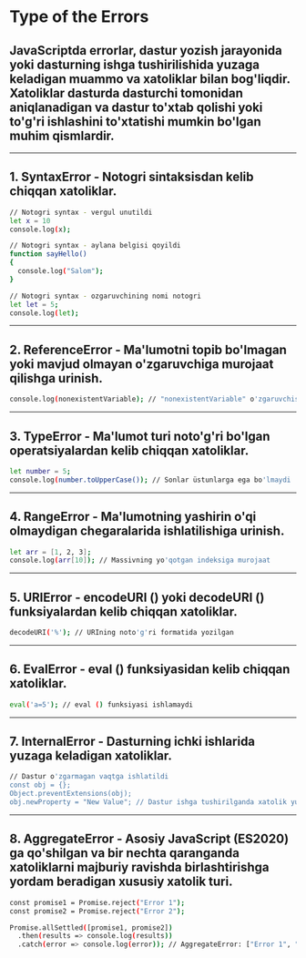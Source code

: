 # Type of the Errors
## JavaScriptda errorlar, dastur yozish jarayonida yoki dasturning ishga tushirilishida yuzaga keladigan muammo va xatoliklar bilan bog'liqdir. Xatoliklar dasturda dasturchi tomonidan aniqlanadigan va dastur to'xtab qolishi yoki to'g'ri ishlashini to'xtatishi mumkin bo'lgan muhim qismlardir.
---
## 1. SyntaxError - Notogri sintaksisdan kelib chiqqan xatoliklar.
```sh
// Notogri syntax - vergul unutildi
let x = 10
console.log(x);

// Notogri syntax - aylana belgisi qoyildi
function sayHello()
{
  console.log("Salom");
}

// Notogri syntax - ozgaruvchining nomi notogri
let let = 5;
console.log(let);
```
---
## 2. ReferenceError - Ma'lumotni topib bo'lmagan yoki mavjud olmayan o'zgaruvchiga murojaat qilishga urinish.
```sh
console.log(nonexistentVariable); // "nonexistentVariable" o'zgaruvchisi mavjud emas
```
---
## 3. TypeError - Ma'lumot turi noto'g'ri bo'lgan operatsiyalardan kelib chiqqan xatoliklar.
```sh
let number = 5;
console.log(number.toUpperCase()); // Sonlar üstunlarga ega bo'lmaydi
```
---
## 4. RangeError - Ma'lumotning yashirin o'qi olmaydigan chegaralarida ishlatilishiga urinish.
```sh
let arr = [1, 2, 3];
console.log(arr[10]); // Massivning yo'qotgan indeksiga murojaat
```
---
## 5. URIError - encodeURI () yoki decodeURI () funksiyalardan kelib chiqqan xatoliklar.
```sh
decodeURI('%'); // URIning noto'g'ri formatida yozilgan
```
---
## 6. EvalError - eval () funksiyasidan kelib chiqqan xatoliklar.
```sh
eval('a=5'); // eval () funksiyasi ishlamaydi
```
---
## 7. InternalError - Dasturning ichki ishlarida yuzaga keladigan xatoliklar.
```sh
// Dastur o'zgarmagan vaqtga ishlatildi
const obj = {};
Object.preventExtensions(obj);
obj.newProperty = "New Value"; // Dastur ishga tushirilganda xatolik yuzaga keladi
```
---
## 8. AggregateError - Asosiy JavaScript (ES2020) ga qo'shilgan va bir nechta qaranganda xatoliklarni majburiy ravishda birlashtirishga yordam beradigan xususiy xatolik turi.
```sh
const promise1 = Promise.reject("Error 1");
const promise2 = Promise.reject("Error 2");

Promise.allSettled([promise1, promise2])
  .then(results => console.log(results))
  .catch(error => console.log(error)); // AggregateError: ["Error 1", "Error 2"]

```
